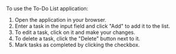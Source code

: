 To use the To-Do List application:

1. Open the application in your browser.
2. Enter a task in the input field and click "Add" to add it to the list.
3. To edit a task, click on it and make your changes.
4. To delete a task, click the "Delete" button next to it.
5. Mark tasks as completed by clicking the checkbox.
